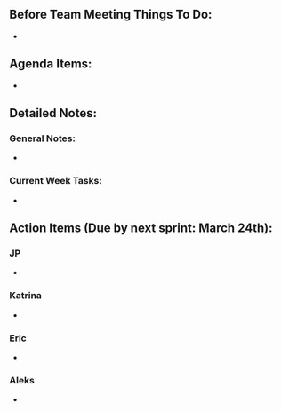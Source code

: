 ## Before Team Meeting Things To Do:
- 

## Agenda Items:
- 


## Detailed Notes:
### General Notes:
- 

### Current Week Tasks:
- 

## Action Items (Due by next sprint: March 24th):
### JP
- 

### Katrina
- 

### Eric
- 

### Aleks
- 








